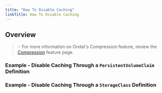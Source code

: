 ```yaml
---
title: "How To Disable Caching"
linkTitle: How To Disable Caching
---
```


## Overview

> 💡 For more information on Ondat's Compression feature, review the [Compression](/docs/concepts/compression)  feature page.

### Example - Disable Caching Through a `PersistentVolumeClaim` Definition

### Example - Disable Caching Through a `StorageClass` Definition